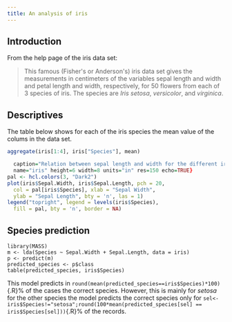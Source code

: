 ```yaml
---
title: An analysis of iris
---
```


Introduction
-------------------------

From the help page of the iris data set:

> This famous (Fisher's or Anderson's) iris data set gives the
> measurements in centimeters of the variables sepal length and
> width and petal length and width, respectively, for 50 flowers
> from each of 3 species of iris.  The species are _Iris setosa_,
> _versicolor_, and _virginica_.


Descriptives
--------------------------

The table below shows for each of the iris species the mean value of the colums in the data set. 

```{.R #table fun=output_table caption="Mean values for each of the properties for each of the iris species."}
aggregate(iris[1:4], iris["Species"], mean)
```


```{.R #figure fun=output_figure 
  caption="Relation between sepal length and width for the different iris species." 
  name="iris" height=6 width=8 units="in" res=150 echo=TRUE}
pal <- hcl.colors(3, "Dark2")
plot(iris$Sepal.Width, iris$Sepal.Length, pch = 20, 
  col = pal[iris$Species], xlab = "Sepal Width", 
  ylab = "Sepal Length", bty = 'n', las = 1)
legend("topright", legend = levels(iris$Species), 
  fill = pal, bty = 'n', border = NA)
```



Species prediction
---------------------------------

```{.R}
library(MASS)
m <- lda(Species ~ Sepal.Width + Sepal.Length, data = iris)
p <- predict(m)
predicted_species <- p$class
table(predicted_species, iris$Species)
```

This model predicts in `round(mean(predicted_species==iris$Species)*100)`{.R}% of the
cases the correct species. However, this is mainly for *setosa* for the other species the
model predicts the correct species only for
`sel<-iris$Species!="setosa";round(100*mean(predicted_species[sel] == iris$Species[sel]))`{.R}% of
the records.



